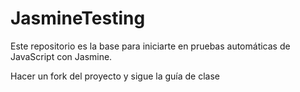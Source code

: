 # JasmineTesting

Este repositorio es la base para iniciarte en pruebas automáticas de JavaScript con Jasmine.

Hacer un fork del proyecto y sigue la guía de clase
